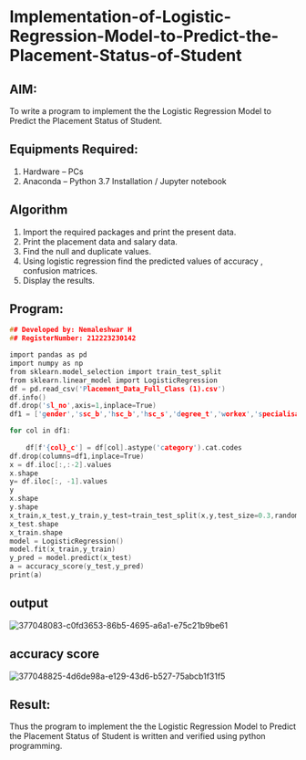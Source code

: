 # Implementation-of-Logistic-Regression-Model-to-Predict-the-Placement-Status-of-Student

## AIM:
To write a program to implement the the Logistic Regression Model to Predict the Placement Status of Student.

## Equipments Required:
1. Hardware – PCs
2. Anaconda – Python 3.7 Installation / Jupyter notebook

## Algorithm
1. Import the required packages and print the present data.
2. Print the placement data and salary data.
3. Find the null and duplicate values. 
4. Using logistic regression find the predicted values of accuracy , confusion matrices.
5. Display the results.


## Program:
```c
## Developed by: Nemaleshwar H
## RegisterNumber: 212223230142
```
```c
import pandas as pd
import numpy as np
from sklearn.model_selection import train_test_split
from sklearn.linear_model import LogisticRegression
df = pd.read_csv('Placement_Data_Full_Class (1).csv')
df.info()
df.drop('sl_no',axis=1,inplace=True)
df1 = ['gender','ssc_b','hsc_b','hsc_s','degree_t','workex','specialisation','status']

for col in df1:
   
    df[f'{col}_c'] = df[col].astype('category').cat.codes
df.drop(columns=df1,inplace=True)
x = df.iloc[:,:-2].values
x.shape
y= df.iloc[:, -1].values
y
x.shape
y.shape
x_train,x_test,y_train,y_test=train_test_split(x,y,test_size=0.3,random_state=1)
x_test.shape
x_train.shape
model = LogisticRegression()
model.fit(x_train,y_train)
y_pred = model.predict(x_test)
a = accuracy_score(y_test,y_pred)
print(a)
```
## output
![377048083-c0fd3653-86b5-4695-a6a1-e75c21b9be61](https://github.com/user-attachments/assets/ea665454-1fd4-4357-8076-72e9ac76da34)

## accuracy score

![377048825-4d6de98a-e129-43d6-b527-75abcb1f31f5](https://github.com/user-attachments/assets/603506bf-4396-4f94-b476-50e600909c50)



## Result:
Thus the program to implement the the Logistic Regression Model to Predict the Placement Status of Student is written and verified using python programming.
